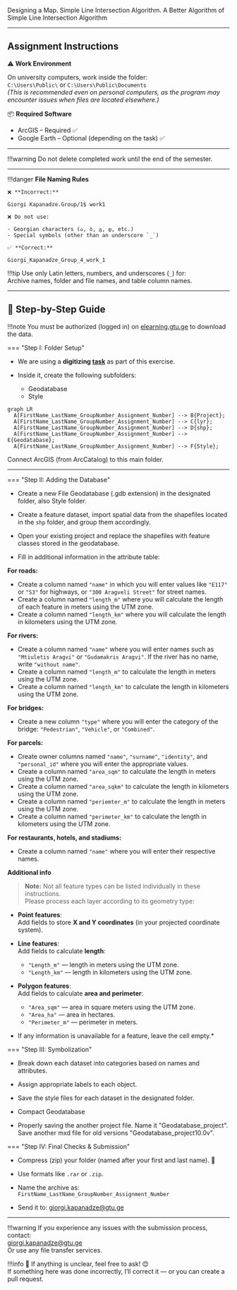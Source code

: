 Designing a Map. Simple Line Intersection Algorithm. A Better Algorithm of Simple Line Intersection Algorithm


---
## Assignment Instructions

⚠️ **Work Environment**

On university computers, work inside the folder:  
`C:\Users\Public\` or `C:\Users\Public\Documents`  
*(This is recommended even on personal computers, as the program may encounter issues when files are located elsewhere.)*

📦 **Required Software**

* ArcGIS – Required ✅  
* Google Earth – Optional (depending on the task) ✅  

---

!!!warning
    Do not delete completed work until the end of the semester.
    
---

!!!danger 
    **File Naming Rules**

    ❌ **Incorrect:**  

    Giorgi Kapanadze.Group/1$ work1  

    ❌ Do not use:

    - Georgian characters (ა, ბ, გ, დ, etc.)  
    - Special symbols (other than an underscore `_`)

    ✅ **Correct:**

    Giorgi_Kapanadze_Group_4_work_1  

!!!tip
    Use only Latin letters, numbers, and underscores (`_`) for:  
    Archive names, folder and file names, and table column names.

---

## 📘 Step-by-Step Guide

!!!note
    You must be authorized (logged in) on [elearning.gtu.ge](https://elearning.gtu.ge) to download the data.

=== "Step I: Folder Setup"
* We are using a **digitizing [task](https://ezdanapak.github.io/GTU-GIS/ICS_GIS/Lab/Digitization/)** as part of this exercise.


* Inside it, create the following subfolders:  
  - Geodatabase
  - Style  

``` mermaid
graph LR
  A[FirstName_LastName_GroupNumber_Assignment_Number] --> B{Project};
  A[FirstName_LastName_GroupNumber_Assignment_Number] --> C{lyr};
  A[FirstName_LastName_GroupNumber_Assignment_Number] --> D{shp};
  A[FirstName_LastName_GroupNumber_Assignment_Number] --> E{Geodatabase};
  A[FirstName_LastName_GroupNumber_Assignment_Number] --> F{Style};
```

Connect ArcGIS (from ArcCatalog) to this main folder.

---

=== "Step II: Adding the Database"



* Create a new File Geodatabase (.gdb extension) in the designated folder, also Style folder.

* Create a feature dataset, import spatial data from the shapefiles located in the `shp` folder, and group them accordingly.

* Open your existing project and replace the shapefiles with feature classes stored in the geodatabase.

* Fill in additional information in the attribute table:

**For roads:**
- Create a column named `"name"` in which you will enter values like `"E117"` or `"S3"` for highways, or `"300 Aragveli Street"` for street names. <br>
- Create a column named `"length_m"` where you will calculate the length of each feature in meters using the UTM zone. <br>
- Create a column named `"length_km"` where you will calculate the length in kilometers using the UTM zone. <br>

**For rivers:**
- Create a column named `"name"` where you will enter names such as `"Mtiuletis Aragvi"` or `"Gudamakris Aragvi"`. If the river has no name, write `"without name"`. <br>
- Create a column named `"length_m"` to calculate the length in meters using the UTM zone. <br>
- Create a column named `"length_km"` to calculate the length in kilometers using the UTM zone. <br>

**For bridges:**
- Create a new column `"type"` where you will enter the category of the bridge: `"Pedestrian"`, `"Vehicle"`, or `"Combined"`. <br>

**For parcels:**
- Create owner columns named `"name"`, `"surname"`, `"identity"`, and `"personal_id"` where you will enter the appropriate values.  <br>
- Create a column named `"area_sqm"` to calculate the length in meters using the UTM zone. <br>
- Create a column named `"area_sqkm"` to calculate the length in kilometers using the UTM zone. <br>
- Create a column named `"periemter_m"` to calculate the length in meters using the UTM zone. <br>
- Create a column named `"perimeter_km"` to calculate the length in kilometers using the UTM zone. <br>

**For restaurants, hotels, and stadiums:**
- Create a column named `"name"` where you will enter their respective names. <br>

**Additional info**

> **Note:** Not all feature types can be listed individually in these instructions.   <br>
> Please process each layer according to its geometry type: <br>

- **Point features**:  
  Add fields to store **X and Y coordinates** (in your projected coordinate system). <br>

- **Line features**:  
  Add fields to calculate **length**:
  - `"Length_m"` — length in meters using the UTM zone. <br>
  - `"Length_km"` — length in kilometers using the UTM zone. <br>

- **Polygon features**:  
  Add fields to calculate **area and perimeter**: <br>
  - `"Area_sqm"` — area in square meters using the UTM zone. <br>
  - `"Area_ha"` — area in hectares. <br>
  - `"Perimeter_m"` — perimeter in meters. <br>

* If any information is unavailable for a feature, leave the cell empty.* <br>



=== "Step III: Symbolization"

* Break down each dataset into categories based on names and attributes.

* Assign appropriate labels to each object.

* Save the style files for each dataset in the designated folder.

* Compact Geodatabase 

* Properly saving the another project file. Name it "Geodatabase_project". Save another mxd file for old versions "Geodatabase_project10.0v".


=== "Step IV: Final Checks & Submission"

* Compress (zip) your folder (named after your first and last name). 💾
* Use formats like `.rar` or `.zip`.
* Name the archive as:  
  `FirstName_LastName_GroupNumber_Assignment_Number`

* Send it to: giorgi.kapanadze@gtu.ge

---

!!!warning
    If you experience any issues with the submission process, contact:  
    giorgi.kapanadze@gtu.ge  
    Or use any file transfer services.

!!!info
    📌 If anything is unclear, feel free to ask! 😊  
    If something here was done incorrectly, I’ll correct it — or you can create a pull request. 